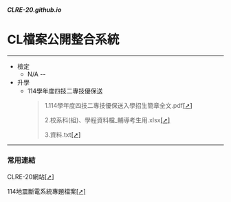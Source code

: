 ##### CLRE-20.github.io

# CL檔案公開整合系統
---
- 檢定
  - N/A
--
- 升學
  - 114學年度四技二專技優保送
    > 1.114學年度四技二專技優保送入學招生簡章全文.pdf[[➚]](https://clre20.github.io/114學年度四技二專技優保送/114學年度四技二專技優保送入學招生簡章全文.pdf)
    > 
    > 2.校系科(組)、學程資料檔_輔導考生用.xlsx[[➚]](https://clre20.github.io/114學年度四技二專技優保送/校系科(組)、學程資料檔_輔導考生用.xlsx)
    > 
    > 3.資料.txt[[➚]](https://clre20.github.io/114學年度四技二專技優保送/資料.txt)

---
### 常用連結
CLRE-20網站[[➚]](https://clre20.mcooest.us.kg)

114地震斷電系統專題檔案[[➚]](https://github.com/clre20/Earthquake-power-system-2024-Topics)
